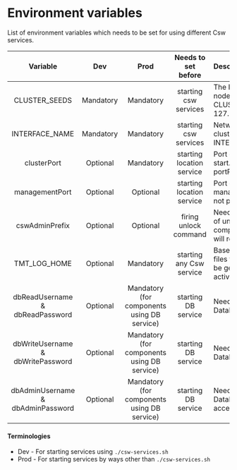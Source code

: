 # Environment variables 

List of environment variables which needs to be set for using different Csw services.

| Variable       | Dev       | Prod      | Needs to set before   | Description               |
| :------------: |:--------: | :-------: | :------------------:  | :------------------------ |
| CLUSTER_SEEDS   | Mandatory | Mandatory | starting csw services | The Host and port of the seed nodes of cluster, Ex. CLUSTER_SEEDS=“127.0.0.1:3552, 127.0.0.2:3552”. |
| INTERFACE_NAME  | Mandatory | Mandatory | starting csw services | Network interface in which AKKA cluster is formed, Ex. INTERFACE_NAME=en0. |
| clusterPort    | Optional  | Mandatory | starting location service | Port on which location service will start. For dev default is random portPort. |
| managementPort | Optional  | Optional  | starting location service |  Port on which Akka provided cluster management service will start (if not provided service won’t start) |
| cswAdminPrefix | Optional  | Optional  | firing unlock command | Needed to give admin the capability of unlocking the locked components. (If not set, command will result in no-op) |
| TMT_LOG_HOME   | Optional  | Mandatory | starting any Csw service | Base path of directory to hold log files from TMT apps. (Log files will be generated only if file appender is activated) |
| dbReadUsername & dbReadPassword | Optional | Mandatory (for components using DB service) | starting DB service | Needed to create connection with Database service with read access. |
| dbWriteUsername & dbWritePassword | Optional | Mandatory (for components using DB service) | starting DB service | Needed to create connection with Database service with write access. |
| dbAdminUsername & dbAdminPassword | Optional | Mandatory (for components using DB service) | starting DB service | Needed to create connection with Database service with admin access. |

#### Terminologies
 
* Dev - For starting services using `./csw-services.sh`
* Prod - For starting services by ways other than `./csw-services.sh`